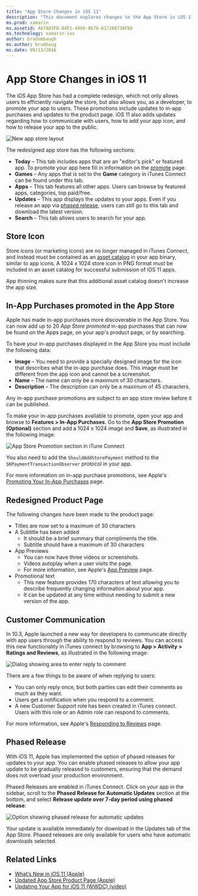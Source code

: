 ```yaml
---
title: "App Store Changes in iOS 11"
description: "This document explores changes to the App Store in iOS 11. It discusses an application's store icon, promoted in-app purchases, the redesigned product page, customer communication, and phased releases."
ms.prod: xamarin
ms.assetid: 4A7A03FD-B4F2-4969-8676-A17260730FD6
ms.technology: xamarin-ios
author: bradumbaugh
ms.author: brumbaug
ms.date: 09/13/2016
---
```


# App Store Changes in iOS 11

The iOS App Store has had a complete redesign, which not only allows users to efficiently navigate the store, but also allows you, as a developer, to promote your app to users. These promotions include updates to in-app purchases and updates to the product page. iOS 11 also adds updates regarding how to communicate with users, how to add your app icon, and how to release your app to the public.

![New app store layout](app-store-changes-images/image3.jpg)

The redesigned app store has the following sections:

- **Today** – This tab includes apps that are an "editor's pick" or featured app. To promote your app here fill in information on the [promote](https://developer.apple.com//contact/app-store/promote/) page.
- **Games** – Any apps that is set to the **Game** category in iTunes Connect can be found under this tab.
- **Apps** – This tab features all other apps. Users can browse by featured apps, categories, top paid/free.
- **Updates** – This app displays the updates to your apps. Even if you release an app via [phased release](#Phased_Release), users can still go to this tab and download the latest version.
- **Search** – This tab allows users to search for your app.

## Store Icon

Store icons (or marketing icons) are no longer managed in iTunes Connect, and instead must be contained as an [asset catalog](~/ios/app-fundamentals/images-icons/app-icons.md) in your app binary, similar to app icons. A 1024 x 1024 store icon in PNG format must be included in an asset catalog for successful submission of iOS 11 apps.

App thinning makes sure that this additional asset catalog doesn't increase the app size.


## In-App Purchases promoted in the App Store

Apple has made in-app purchases more discoverable in the App Store. You can now add up to 20 _App Store promoted_ in-app purchases that can now be found on the Apps page, on your app's product page, or by searching.

To have your in-app purchases displayed in the App Store you must include the following data:

- **Image** – You need to provide a specially designed image for the icon that describes what the in-app purchase does. This image must be different from the app icon and cannot be a screenshot.
- **Name** – The name can only be a maximum of 30 characters.
- **Description** – The description can only be a maximum of 45 characters.

Any in-app purchase promotions are subject to an app store review before it can be published.

To make your in-app purchases available to promote, open your app and browse to **Features > In-App Purchases**. Go to the **App Store Promotion (Optional)** section and add a 1024 x 1024 image and **Save**, as illustrated in the following image:

![App Store Promotion section in iTune Connect](app-store-changes-images/image4.png)

You also need to add the `ShouldAddStorePayment` method to the `SKPaymentTransactionObserver` protocol in your app.

For more information on in-app purchase promotions, see Apple's [Promoting Your In-App Purchases](https://developer.apple.com/app-store/promoting-in-app-purchases/) page.

## Redesigned Product Page

The following changes have been made to the product page:

- Titles are now set to a maximum of 30 characters
- A Subtitle has been added
    - It should be a brief summary that compliments the title.
    - Subtitle should have a maximum of 30 characters
- App Previews
    - You can now have three videos or screenshots.
    - Videos autoplay when a user visits the page.
    - For more information, see Apple's [App Preview](https://developer.apple.com/app-store/app-previews/) page.
- Promotional text
    - This new feature provides 170 characters of text allowing you to describe frequently changing information about your app.
    - It can be updated at any time without needing to submit a new version of the app.

## Customer Communication

In 10.3, Apple launched a new way for developers to communicate directly with app users through the ability to respond to reviews. You can access this new functionality in iTunes connect by browsing to **App > Activity > Ratings and Reviews**, as illustrated in the following image:

![Dialog showing area to enter reply to comment](app-store-changes-images/image5.png)

There are a few things to be aware of when replying to users:

- You can only reply once, but both parties can edit their comments as much as they want.
- Users get a notification when you respond to a comment.
- A new Customer Support role has been created in iTunes connect. Users with this role or an Admin role can respond to comments.

For more information, see Apple's [Responding to Reviews](https://developer.apple.com/app-store/responding-to-reviews/) page.

<a name="Phased_Release"/>

## Phased Release

With iOS 11, Apple has implemented the option of phased releases for updates to your app. You can enable phased releases to allow your app update to be gradually released to customers, ensuring that the demand does not overload your production environment.

Phased Releases are enabled in iTunes Connect. Click on your app in the sidebar, scroll to the **Phased Release for Automatic Updates** section at the bottom, and select **Release update over 7-day period using phased release**:

![Option showing phased release for automatic updates](app-store-changes-images/image6.png)

Your update is available immediately for download in the Updates tab of the App Store. Phased releases are only available for users who have automatic downloads selected.


## Related Links

- [What’s New in iOS 11 (Apple)](https://developer.apple.com/ios/)
- [Updated App Store Product Page (Apple)](https://developer.apple.com/app-store/product-page/)
- [Updating Your App for iOS 11 (WWDC) (video)](https://developer.apple.com/videos/play/wwdc2017/204/)
